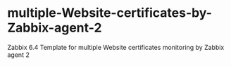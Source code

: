 # multiple-Website-certificates-by-Zabbix-agent-2
Zabbix 6.4 Template for multiple Website certificates monitoring by Zabbix agent 2
